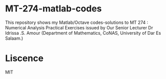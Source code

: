 # MT-274-matlab-codes
This repository shows my Matlab/Octave codes-solutions to MT 274 : Numerical Analysis Practical Exercises issued by Our Senior Lecturer Dr Idrissa .S. Amour (Department of Mathematics, CoNAS, University of Dar Es Salaam.)

# Liscence

MIT
